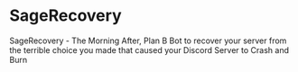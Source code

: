 # SageRecovery
SageRecovery - The Morning After, Plan B Bot to recover your server from the terrible choice you made that caused your Discord Server to Crash and Burn
